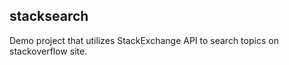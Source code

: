 ## stacksearch

Demo project that utilizes StackExchange API to search topics on stackoverflow site.